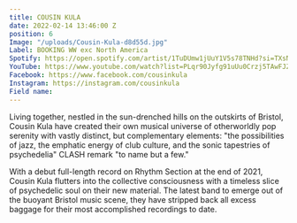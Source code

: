 ```yaml
---
title: COUSIN KULA
date: 2022-02-14 13:46:00 Z
position: 6
Image: "/uploads/Cousin-Kula-d8d55d.jpg"
Label: BOOKING WW exc North America
Spotify: https://open.spotify.com/artist/1TuDUmw1jUuY1V5s78TNHd?si=TXsNRP_bSdu7IQj04QSuyA
YouTube: https://www.youtube.com/watch?list=PLqr90Jyfg91uUu0Crzj5TAwFJZdoz3w5A&v=n1tEVpgvX1s&feature=emb_title&ab_channel=CousinKula
Facebook: https://www.facebook.com/cousinkula
Instagram: https://instagram.com/cousinkula
Field name: 
---
```


Living together, nestled in the sun-drenched hills on the outskirts of Bristol, Cousin Kula have created their own musical universe of otherworldly pop serenity with vastly distinct, but complementary elements: "the possibilities of jazz, the emphatic energy of club culture, and the sonic tapestries of psychedelia" CLASH remark "to name but a few."

With a debut full-length record on Rhythm Section at the end of 2021, Cousin Kula flutters into the collective consciousness with a timeless slice of psychedelic soul on their new material. The latest band to emerge out of the buoyant Bristol music scene, they have stripped back all excess baggage for their most accomplished recordings to date.